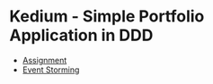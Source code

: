 # Kedium - Simple Portfolio Application in DDD

* [Assignment](https://softwareengineering.stackexchange.com/questions/420710/domain-driven-design-exercise)
* [Event Storming](https://jamboard.google.com/d/14dxNJDqJl2scTfnOUlq3__XgPmIBjyif1WgAyYsrfd4/edit?usp=sharing)
